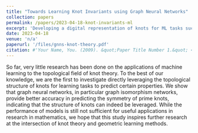 ```yaml
---
title: "Towards Learning Knot Invariants using Graph Neural Networks"
collection: papers
permalink: /papers/2023-04-18-knot-invariants-ml
excerpt: 'Developing a digital representation of knots for ML tasks such as learning knot invariants'
date: 2023-04-18
venue: 'n/a'
paperurl: '/files/gnns-knot-theory.pdf'
citation: #'Your Name, You. (2009). &quot;Paper Title Number 1.&quot; <i>Journal 1</i>. 1(1).'
---
```


So far, very little research has been done on the applications of machine learning to
the topological field of knot theory. To the best of our knowledge, we are the first
to investigate directly leveraging the topological structure of knots for learning
tasks to predict certain properties.
We show that graph neural networks, in particular graph isomorphism networks,
provide better accuracy in predicting the symmetry of prime knots, indicating that
the structure of knots can indeed be leveraged. While the performance of models is
still not sufficient for useful applications in research in mathematics, we hope that
this study inspires further research at the intersection of knot theory and geometric
learning methods.
